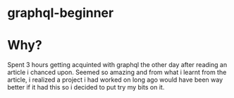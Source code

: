 # graphql-beginner
# **Why**?


Spent 3 hours getting acquinted with graphql the other day after reading an article i chanced upon. Seemed so amazing and from what i learnt from the article, i realized a project i had worked on long ago would have been way better if it had this so i decided to put try my bits on it.
